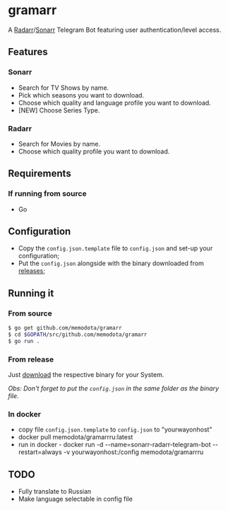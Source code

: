 # gramarr
A [Radarr](https://github.com/Radarr/Radarr)/[Sonarr](https://github.com/Sonarr/Sonarr) Telegram Bot featuring user authentication/level access.

## Features

### Sonarr

- Search for TV Shows by name.
- Pick which seasons you want to download.
- Choose which quality and language profile you want to download.
- [NEW] Choose Series Type.

### Radarr

- Search for Movies by name.
- Choose which quality profile you want to download.

## Requirements

### If running from source

- Go

## Configuration

- Copy the `config.json.template` file to `config.json` and set-up your configuration;
- Put the `config.json` alongside with the binary downloaded from [releases](https://github.com/alcmoraes/gramarr/releases);

## Running it

### From source

```bash
$ go get github.com/memodota/gramarr
$ cd $GOPATH/src/github.com/memodota/gramarr
$ go run .
```

### From release

Just [download](https://github.com/memodota/gramarr/releases/latest) the respective binary for your System.

*Obs: Don't forget to put the `config.json` in the same folder as the binary file.*

### In docker

- copy file `config.json.template` to `config.json` to "yourwayonhost"
- docker pull memodota/gramarrru:latest
- run in docker   -   docker run -d --name=sonarr-radarr-telegram-bot --restart=always -v yourwayonhost:/config memodota/gramarrru

## TODO

- Fully translate to Russian
- Make language selectable in config file
